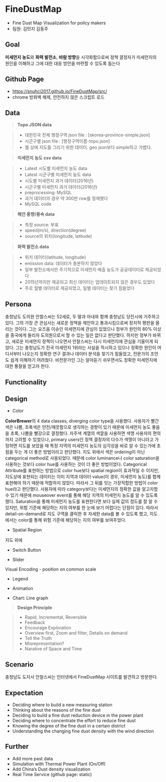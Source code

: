 # FineDustMap
* Fine Dust Map Visualization for policy makers
* 팀원: 김민지 김동주

## Goal
**미세먼지 농도**와 **화력 발전소**, **바람 방향**을 시각화함으로써 정책 결정자가 미세먼지의 원인을 이해하고 그에 대한 대응 방안을 마련할 수 있도록 돕는다

## Github Page
* https://snuhci2017.github.io/FineDustMap/src/
* chrome 방화벽 해제, 안전하지 않은 스크립트 로드

## Data

> **Topo JSON data**

> - 대한민국 전체 행정구역 json file : [skorea-province-simple.json]
> - 시군구별 json file : [행정구역이름-topo.json]
> - 웹 상에 지도를 그리기 위한 데이터. geo json보다 simple하고 가볍다.


> **미세먼지 농도 csv data**

> - Latest 시도별 미세먼지 농도 data
> - Latest 시군구별 미세먼지 농도 data
> - 시도별 미세먼지 과거 데이터(2016년)
> - 시군구별 미세먼지 과거 데이터(2016년)
> - preprocessing: MySQL
> - 과거 데이터의 경우 약 300만 row를 정제했다 
> - MySQL code


> **해안 풍향/풍속 data**

> - 측정 source: 부표
> - speed(m/s), direction(degree)
> - source의 위치(longitude, latitude)


> **화력 발전소 data**

> - 위치 데이터(latitude, longitude)
> - emission data: 데이터가 충분하지 않았다
> - 일부 발전소에서만 주기적으로 미세먼지 배출 농도가 공공데이터로 제공되었다
> - 2015년까지만 제공되고 최신 데이터는 업데이트되지 않은 경우도 있었다
> - 주로 월별 데이터로 제공되었고, 일별 데이터는 찾기 힘들었다


## Persona
충청남도 도의원 안찰스씨는 52세로, 두 딸과 아내와 함께 충청남도 당진시에 거주하고 있다. 
그의 가장 큰 관심사는 새로운 정책을 제안하고 통과시킴으로써 정치적 평판을 올리는 것이다. 
그는 요즈음 이슈인 미세먼지에 관심이 있었으나 정부가 원인의 80% 이상을 중국에게 돌리자 도의원으로서 할 수 있는 일은 없다고 판단했다. 
하지만 정부가 바뀌고, 새로운 미세먼지 정책이 나오면서 안찰스씨는 다시 미세먼지에 관심을 기울이게 되었다. 
그는 충청남도가 전국 미세먼지 1위라는 사실을 적시하고 있으나 정확한 원인이 어디서부터 나오는지 정확한 연구 결과나 
데이터 분석을 찾기가 힘들었고, 전문가의 조언도 쉽게 이해하기 어려웠다. 비전문가인 그는 알아듣기 쉬우면서도 
정확한 미세먼지에 대한 통찰을 얻고자 한다. 


## Functionality


## Design
* Color

**ColorBrewer**의 4 data classes, diverging color type을 사용했다.
사용자가 빨간색은 나쁨, 초록색은 안전/깨끗함으로 생각하는 경향이 있기 때문에 미세먼지 농도 좋음을 초록, 나쁨을 빨강으로 결정했다.
자주색 계열의 색깔을 사용하면 색맹 사용자의 편의까지 고려할 수 있었으나, primary users인 정책 결정자의 다수가 색맹이 아니라고 가정하면
지도를 보았을 때 특정 지역의 미세먼지 농도의 심각성을 바로 알 수 있는가에 초점을 두는 게 더 좋은 방법이라고 판단했다.
지도 위에서 색은 ordering이 아닌 categorical method로 사용되었다. 때문에 color luminance나 color saturation을
사용하는 것보다 color hue를 사용하는 것이 더 좋은 방법이었다. Categorical Attribute를 표현하는 방법으로 color hue보다 
spatial region이 효과적일 수 이지만, 지도상에 표현되는 데이터는 이미 지역과 데이터 value(이 경우, 미세먼지 농도)를 함께 표현해야
하기 때문에 적합하지 않았다. 따라서 그 뒤를 잇는 가장적합한 방법이 color hue라고 판단했다. 
사용자에 따라 category보다는 미세먼지의 정확한 값을 알고자할 수 있기 때문에 mouseover event를 통해 해당 지역의 미세먼지 농도를
알 수 있도록 했다. Saturation을 통해 미세먼지 농도를 표현한다면 보다 실제 값의 정도를 잘 알 수 있지만, 위험 기준에 해당하는 지의
여부를 한 눈에 보기 어렵다는 단점이 있다. 따라서 detail-on-demand로 지도 구역을 클릭한 후 자세한 data를 볼 수 있도록 했고,
지도에서는 color를 통해 위험 기준에 해당하는 지의 여부를 보여주었다.
* Spatial Region

지도 위에 
* Switch Button

* Slider

Visual Encoding - position on common scale
* Legend

* Animation

* Chart: Line graph

> **Design Principle**

>- Rapid, Incremental, Reversible
>- Feedback
>- Encourage Exploration
>- Overview first, Zoom and filter, Details on demand
>- Tell the Truth
>- Misrepresentation?
>- Narative of Space and Time


## Scenario
충청남도 도지사 안찰스씨는 인터넷에서 FineDustMap 사이트를 발견하고 방문한다. 

## Expectation
* Deciding where to build a new measuring station
* Thinking about the reasons of the fine dust
* Deciding to build a fine dust reduction device in the power plant
* Deciding where to concentrate the effort to reduce fine dust
* Knowing the degree of the fine dust in a certain district
* Understanding the changing fine dust density with the wind direction


## Further
* Add more past data
* Simulation with  Thermal Power Plant (On/Off)
* Add China’s Dust density visualization
* Real Time Service (github page: static)
